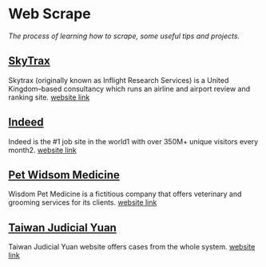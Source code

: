 # Web Scrape
_The process of learning how to scrape, some useful tips and projects._

## [SkyTrax ](https://github.com/stephanie0324/Web-Scraping-/tree/main/skytrax)
Skytrax (originally known as Inflight Research Services) is a United Kingdom–based consultancy which runs an airline and airport review and ranking site. [website link](https://www.airlinequality.com/review-pages/a-z-airline-reviews/)

## [Indeed](https://github.com/stephanie0324/Web-Scraping-/tree/main/indeed)
Indeed is the #1 job site in the world1 with over 350M+ unique visitors every month2. [website link](https://tw.indeed.com/?r=us)

## [Pet Widsom Medicine](https://github.com/stephanie0324/Web-Scraping-/tree/main/pet-widsom-medicine)
Wisdom Pet Medicine is a fictitious company that offers veterinary and grooming services for its clients. [website link](http://thisisasite.net/)

## [Taiwan Judicial Yuan](https://github.com/stephanie0324/Web-Scraping-/tree/main/judicial)
Taiwan Judicial Yuan website offers cases from the whole system. [website link](https://judgment.judicial.gov.tw/FJUD/default.aspx)
